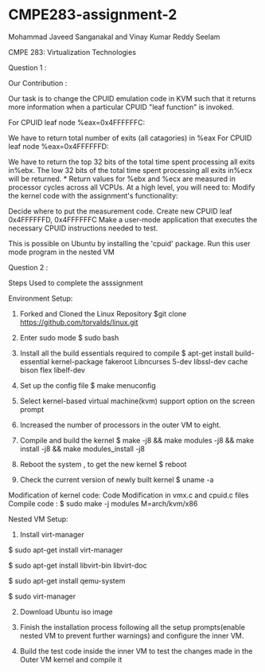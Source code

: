 # CMPE283-assignment-2
Mohammad Javeed Sanganakal and Vinay Kumar Reddy Seelam


CMPE 283: Virtualization Technologies

Question 1 :

Our Contribution :

Our task is to change the CPUID emulation code in KVM such that it returns more information when a particular CPUID "leaf function" is invoked.

For CPUID leaf node %eax=0x4FFFFFFC:

We have to return total number of exits (all catagories) in %eax
For CPUID leaf node %eax=0x4FFFFFFD:

We have to return the top 32 bits of the total time spent processing all exits in%ebx.
The low 32 bits of the total time spent processing all exits in%ecx will be returned. * Return values for %ebx and %ecx are measured in processor cycles across all VCPUs. At a high level, you will need to:
Modify the kernel code with the assignment's functionality:

Decide where to put the measurement code.
Create new CPUID leaf 0x4FFFFFFD, 0x4FFFFFFC
Make a user-mode application that executes the necessary CPUID instructions needed to test.

This is possible on Ubuntu by installing the 'cpuid' package.
Run this user mode program in the nested VM

Question 2 :

Steps Used to complete the asssignment 

Environment Setup: 

1. Forked and Cloned the Linux Repository 
$git clone https://github.com/torvalds/linux.git
 
2. Enter sudo mode 
$ sudo bash 

3. Install all the build essentials required to compile 
$ apt-get install build-essential kernel-package fakeroot 
Libncurses 5-dev libssl-dev cache bison flex libelf-dev

4. Set up the config file
$ make menuconfig	

5. Select kernel-based virtual machine(kvm) support option on the screen prompt 

6. Increased the number of processors in the outer VM to eight. 

7. Compile and build the kernel
$ make -j8 && make modules -j8 && make install -j8 && make modules_install -j8

8. Reboot the system , to get the new kernel 
$ reboot

9. Check the current version of newly built kernel 
$ uname -a


Modification of kernel code: 
Code Modification in vmx.c and cpuid.c files
Compile code : 
$ sudo make -j modules M=arch/kvm/x86







Nested VM Setup: 

1. Install virt-manager

$ sudo apt-get install virt-manager 

$ sudo apt-get install libvirt-bin libvirt-doc 

$ sudo apt-get install qemu-system 

$ sudo virt-manager

2. Download Ubuntu iso image 

3. Finish the installation process following all the setup prompts(enable nested VM to prevent further warnings) and configure the inner VM.
 
4. Build the test code inside the inner VM to test the changes made in the Outer VM kernel and compile it
